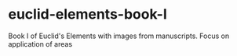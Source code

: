 # euclid-elements-book-I
Book I of Euclid's Elements with images from manuscripts. Focus on application of areas
